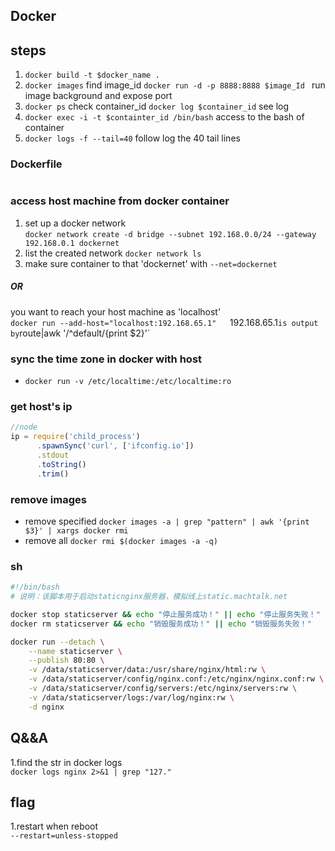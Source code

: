 ## Docker


## steps
1. `docker build -t $docker_name .`
2. `docker images` find image_id  `docker run -d -p 8888:8888 $image_Id ` run image background and expose port
3. `docker ps` check container_id `docker log $container_id` see log
4. `docker exec -i -t $containter_id /bin/bash` access to the bash of container
5. `docker logs -f --tail=40` follow log the 40 tail lines


### Dockerfile
```Dockerfile

```


### access host machine from docker container
1. set up a docker network  
`docker network create -d bridge --subnet 192.168.0.0/24 --gateway 192.168.0.1 dockernet`
2. list the created network  `docker network ls`
3. make sure container to that 'dockernet' with `--net=dockernet`
 
##### OR  
you want to reach your host machine as 'localhost'  
`docker run --add-host="localhost:192.168.65.1"  
`192.168.65.1` is output by `route|awk '/^default/{print $2}'`




### sync the time zone in docker with host

 + `docker run -v /etc/localtime:/etc/localtime:ro `

### get host's ip
```js 
//node
ip = require('child_process')
      .spawnSync('curl', ['ifconfig.io'])
      .stdout
      .toString()
      .trim()

```

### remove images
+ remove specified `docker images -a | grep "pattern" | awk '{print $3}' | xargs docker rmi` 
+ remove all       `docker rmi $(docker images -a -q)`


### sh
```bash
#!/bin/bash
# 说明：该脚本用于启动staticnginx服务器，模拟线上static.machtalk.net

docker stop staticserver && echo "停止服务成功！" || echo "停止服务失败！"
docker rm staticserver && echo "销毁服务成功！" || echo "销毁服务失败！"

docker run --detach \
    --name staticserver \
    --publish 80:80 \
    -v /data/staticserver/data:/usr/share/nginx/html:rw \
    -v /data/staticserver/config/nginx.conf:/etc/nginx/nginx.conf:rw \
    -v /data/staticserver/config/servers:/etc/nginx/servers:rw \
    -v /data/staticserver/logs:/var/log/nginx:rw \
    -d nginx
```


## Q&&A
1.find the str in docker logs  
`docker logs nginx 2>&1 | grep "127." `


## flag  
1.restart when reboot  
`--restart=unless-stopped`  